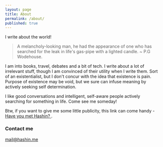 ```yaml
---
layout: page
title: About
permalink: /about/
published: true
---
```


I write about the world!

> A melancholy-looking man, he had the appearance of one who has searched for the leak in life's gas-pipe with a lighted candle. ~ P.G Wodehouse.

I am into books, travel, debates and a bit of tech. I write about a lot of irrelevant stuff, though I am convinced of their utility when I write them. Sort of an existentialist, but I don't concur with the idea that existence is pain. Purpose of existence may be void, but we sure can infuse meaning by actively seeking self determination.  

I like good conversations and intelligent, self-aware people actively searching for something in life. Come see me someday!

Btw, if you want to give me some little publicity, this link can come handy - <a href="http://haveyoumethash.in" target="_blank">Have you met Hashin? </a>. 

### Contact me

[mail@hashin.me](mailto:mail@hashin.me)
